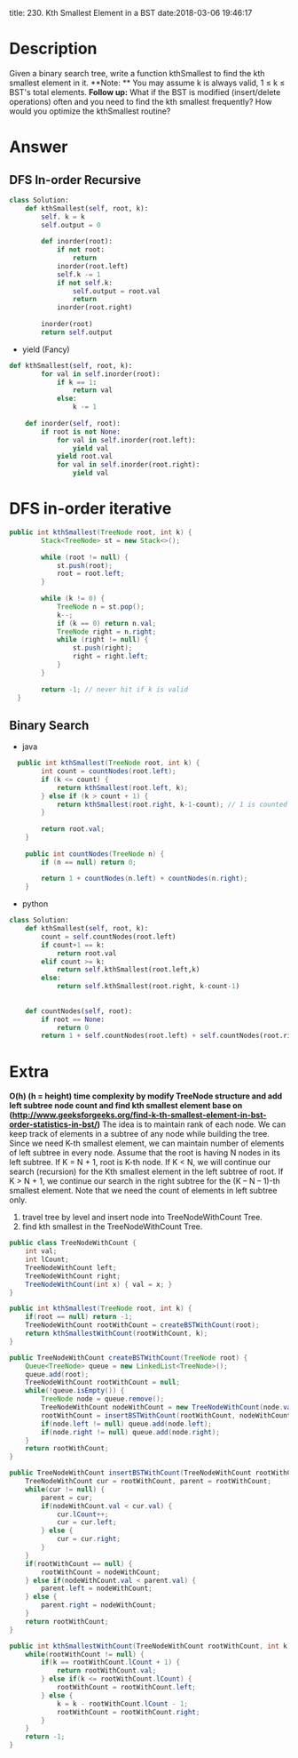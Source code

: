 title: 230. Kth Smallest Element in a BST
date:2018-03-06 19:46:17

# Description
Given a binary search tree, write a function kthSmallest to find the kth smallest element in it.
**Note: **
You may assume k is always valid, 1 ≤ k ≤ BST's total elements.
**Follow up:**
What if the BST is modified (insert/delete operations) often and you need to find the kth smallest frequently? How would you optimize the kthSmallest routine?

# Answer
## DFS In-order Recursive
```python
class Solution:
    def kthSmallest(self, root, k):
        self. k = k
        self.output = 0
        
        def inorder(root):
            if not root:
                return
            inorder(root.left)
            self.k -= 1
            if not self.k:
                self.output = root.val
                return
            inorder(root.right)
        
        inorder(root)
        return self.output
```

- yield (Fancy)
```python
def kthSmallest(self, root, k):
        for val in self.inorder(root):
            if k == 1:
                return val
            else:
                k -= 1
        
    def inorder(self, root):
        if root is not None:
            for val in self.inorder(root.left):
                yield val
            yield root.val
            for val in self.inorder(root.right):
                yield val
```
# **DFS in-order iterative**
```java
public int kthSmallest(TreeNode root, int k) {
        Stack<TreeNode> st = new Stack<>();
        
        while (root != null) {
            st.push(root);
            root = root.left;
        }
            
        while (k != 0) {
            TreeNode n = st.pop();
            k--;
            if (k == 0) return n.val;
            TreeNode right = n.right;
            while (right != null) {
                st.push(right);
                right = right.left;
            }
        }
        
        return -1; // never hit if k is valid
  }
```

## Binary Search
- java
```java
  public int kthSmallest(TreeNode root, int k) {
        int count = countNodes(root.left);
        if (k <= count) {
            return kthSmallest(root.left, k);
        } else if (k > count + 1) {
            return kthSmallest(root.right, k-1-count); // 1 is counted as current node
        }
        
        return root.val;
    }
    
    public int countNodes(TreeNode n) {
        if (n == null) return 0;
        
        return 1 + countNodes(n.left) + countNodes(n.right);
    }
```
- python
```python
class Solution:
    def kthSmallest(self, root, k):
        count = self.countNodes(root.left)
        if count+1 == k:
            return root.val
        elif count >= k:
            return self.kthSmallest(root.left,k)
        else:
            return self.kthSmallest(root.right, k-count-1)     
        
        
    def countNodes(self, root):
        if root == None:
            return 0
        return 1 + self.countNodes(root.left) + self.countNodes(root.right)
```

# Extra
**O(h) (h = height) time complexity by modify TreeNode structure and add left subtree node count and find kth smallest element base on (http://www.geeksforgeeks.org/find-k-th-smallest-element-in-bst-order-statistics-in-bst/)**
The idea is to maintain rank of each node. We can keep track of elements in a subtree of any node while building the tree. Since we need K-th smallest element, we can maintain number of elements of left subtree in every node.
Assume that the root is having N nodes in its left subtree. If K = N + 1, root is K-th node. If K < N, we will continue our search (recursion) for the Kth smallest element in the left subtree of root. If K > N + 1, we continue our search in the right subtree for the (K – N – 1)-th smallest element. Note that we need the count of elements in left subtree only.
1. travel tree by level and insert node into TreeNodeWithCount Tree.
2. find kth smallest in the TreeNodeWithCount Tree.

```java
public class TreeNodeWithCount {
    int val;
    int lCount;
    TreeNodeWithCount left;
    TreeNodeWithCount right;
    TreeNodeWithCount(int x) { val = x; }
}

public int kthSmallest(TreeNode root, int k) {
    if(root == null) return -1;
    TreeNodeWithCount rootWithCount = createBSTWithCount(root);
    return kthSmallestWithCount(rootWithCount, k);
}

public TreeNodeWithCount createBSTWithCount(TreeNode root) {
    Queue<TreeNode> queue = new LinkedList<TreeNode>();
    queue.add(root);
    TreeNodeWithCount rootWithCount = null;
    while(!queue.isEmpty()) {
        TreeNode node = queue.remove();
        TreeNodeWithCount nodeWithCount = new TreeNodeWithCount(node.val);
        rootWithCount = insertBSTWithCount(rootWithCount, nodeWithCount);
        if(node.left != null) queue.add(node.left);
        if(node.right != null) queue.add(node.right);
    }
    return rootWithCount;
}

public TreeNodeWithCount insertBSTWithCount(TreeNodeWithCount rootWithCount, TreeNodeWithCount nodeWithCount) {
    TreeNodeWithCount cur = rootWithCount, parent = rootWithCount;
    while(cur != null) {
        parent = cur;
        if(nodeWithCount.val < cur.val) {
            cur.lCount++;
            cur = cur.left;
        } else {
            cur = cur.right;
        }
    }
    if(rootWithCount == null) {
        rootWithCount = nodeWithCount;
    } else if(nodeWithCount.val < parent.val) {
        parent.left = nodeWithCount;
    } else {
        parent.right = nodeWithCount;
    }
    return rootWithCount;
}

public int kthSmallestWithCount(TreeNodeWithCount rootWithCount, int k) {
    while(rootWithCount != null) {
        if(k == rootWithCount.lCount + 1) {
            return rootWithCount.val;
        } else if(k <= rootWithCount.lCount) {
            rootWithCount = rootWithCount.left;
        } else {
            k = k - rootWithCount.lCount - 1;
            rootWithCount = rootWithCount.right;
        }
    }
    return -1;
}
```